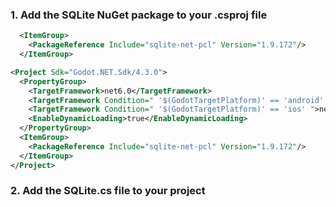 
### 1. Add the SQLite NuGet package to your .csproj file

```xml
  <ItemGroup>
	<PackageReference Include="sqlite-net-pcl" Version="1.9.172"/>
  </ItemGroup>
```

```xml
<Project Sdk="Godot.NET.Sdk/4.3.0">
  <PropertyGroup>
	<TargetFramework>net6.0</TargetFramework>
	<TargetFramework Condition=" '$(GodotTargetPlatform)' == 'android' ">net7.0</TargetFramework>
	<TargetFramework Condition=" '$(GodotTargetPlatform)' == 'ios' ">net8.0</TargetFramework>
	<EnableDynamicLoading>true</EnableDynamicLoading>
  </PropertyGroup>
  <ItemGroup>
	<PackageReference Include="sqlite-net-pcl" Version="1.9.172"/>
  </ItemGroup>
</Project>
```


### 2. Add the SQLite.cs file to your project
